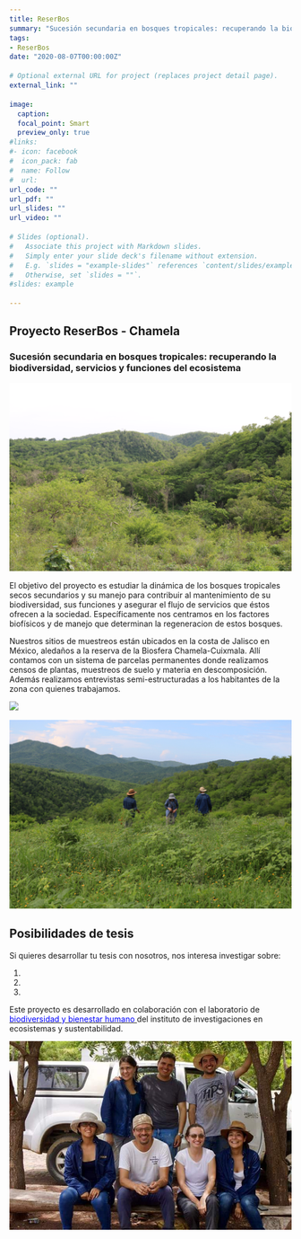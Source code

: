 ```yaml
---
title: ReserBos
summary: "Sucesión secundaria en bosques tropicales: recuperando la biodiversidad, servicios y funciones del ecosistema"
tags:
- ReserBos
date: "2020-08-07T00:00:00Z"

# Optional external URL for project (replaces project detail page).
external_link: ""

image:
  caption: 
  focal_point: Smart
  preview_only: true
#links:
#- icon: facebook
#  icon_pack: fab
#  name: Follow
#  url: 
url_code: ""
url_pdf: ""
url_slides: ""
url_video: ""

# Slides (optional).
#   Associate this project with Markdown slides.
#   Simply enter your slide deck's filename without extension.
#   E.g. `slides = "example-slides"` references `content/slides/example-slides.md`.
#   Otherwise, set `slides = ""`.
#slides: example

---
```


## Proyecto ReserBos - Chamela
### Sucesión secundaria en bosques tropicales: recuperando la biodiversidad, servicios y funciones del ecosistema
 ![](bosque.jpg)

El objetivo del proyecto es estudiar la dinámica de los bosques tropicales secos secundarios y su manejo para contribuir al mantenimiento de su biodiversidad, sus funciones y asegurar el flujo
de servicios que éstos ofrecen a la sociedad. Específicamente nos centramos en los factores biofísicos y de manejo que determinan la regeneracion de estos bosques. 


Nuestros sitios de muestreos están ubicados en la costa de Jalisco en México, aledaños a la reserva de la Biosfera Chamela-Cuixmala. Allí contamos con un sistema de parcelas permanentes donde realizamos censos de plantas, muestreos de suelo y materia en descomposición. Además realizamos entrevistas semi-estructuradas a los habitantes de la zona con quienes trabajamos. 

 ![](medicion.jpg)

 ![](campo.jpg)

## Posibilidades de tesis

Si quieres desarrollar tu tesis con nosotros, nos interesa investigar sobre: 

1. 
2. 
3. 

Este proyecto es desarrollado en colaboración con el laboratorio de [<span style="color:blue"> biodiversidad y bienestar humano </span>](http://www.iies.unam.mx/laboratorios/biodiversidad-bienestar-humano/proyectos/#costa-jalisco) del instituto de investigaciones en ecosistemas y sustentabilidad.

 ![](equipo.jpg)





